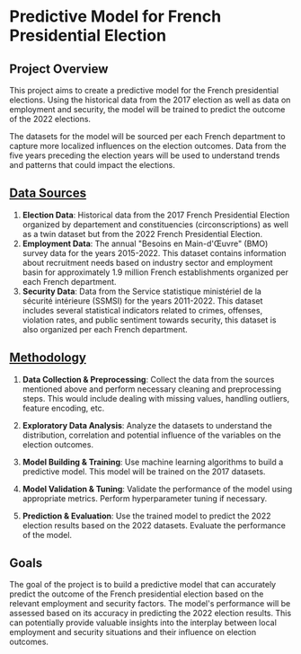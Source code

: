 # Predictive Model for French Presidential Election

## Project Overview

This project aims to create a predictive model for the French presidential elections. Using the historical data from the 2017 election as well as data on employment and security, the model will be trained to predict the outcome of the 2022 elections.

The datasets for the model will be sourced per each French department to capture more localized influences on the election outcomes. Data from the five years preceding the election years will be used to understand trends and patterns that could impact the elections.

## [Data Sources](docs/Datasets.md)

1. **Election Data**: Historical data from the 2017 French Presidential Election organized by departement and constituencies (circonscriptions) as well as a twin dataset but from the 2022 French Presidential Election.
2. **Employment Data**: The annual "Besoins en Main-d'Œuvre" (BMO) survey data for the years 2015-2022. This dataset contains information about recruitment needs based on industry sector and employment basin for approximately 1.9 million French establishments organized per each French department. 
3. **Security Data**: Data from the Service statistique ministériel de la sécurité intérieure (SSMSI) for the years 2011-2022. This dataset includes several statistical indicators related to crimes, offenses, violation rates, and public sentiment towards security, this dataset is also organized per each French department.

## [Methodology](docs/Strategy.md)

1. **Data Collection & Preprocessing**: Collect the data from the sources mentioned above and perform necessary cleaning and preprocessing steps. This would include dealing with missing values, handling outliers, feature encoding, etc.

2. **Exploratory Data Analysis**: Analyze the datasets to understand the distribution, correlation and potential influence of the variables on the election outcomes.

3. **Model Building & Training**: Use machine learning algorithms to build a predictive model. This model will be trained on the 2017 datasets.

4. **Model Validation & Tuning**: Validate the performance of the model using appropriate metrics. Perform hyperparameter tuning if necessary.

5. **Prediction & Evaluation**: Use the trained model to predict the 2022 election results based on the 2022 datasets. Evaluate the performance of the model.

## Goals

The goal of the project is to build a predictive model that can accurately predict the outcome of the French presidential election based on the relevant employment and security factors. The model's performance will be assessed based on its accuracy in predicting the 2022 election results. This can potentially provide valuable insights into the interplay between local employment and security situations and their influence on election outcomes.
